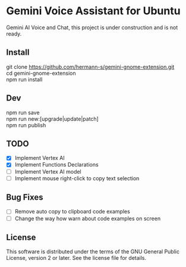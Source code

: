 # Gemini Voice Assistant for Ubuntu

Gemini AI Voice and Chat, this project is under construction and is not ready.

## Install

git clone https://github.com/hermann-s/gemini-gnome-extension.git<br>
cd gemini-gnome-extension<br>
npm run install<br>

## Dev

npm run save<br>
npm run new:[upgrade|update|patch]<br>
npm run publish<br>

## TODO

-   [x] Implement Vertex AI
-   [x] Implement Functions Declarations
-   [ ] Implement Vertex AI model
-   [ ] Implement mouse right-click to copy text selection

## Bug Fixes

-   [ ] Remove auto copy to clipboard code examples
-   [ ] Change the way how warn about code examples on screen

## License

This software is distributed under the terms of the GNU General Public License, version 2 or later. See the license file for details.
